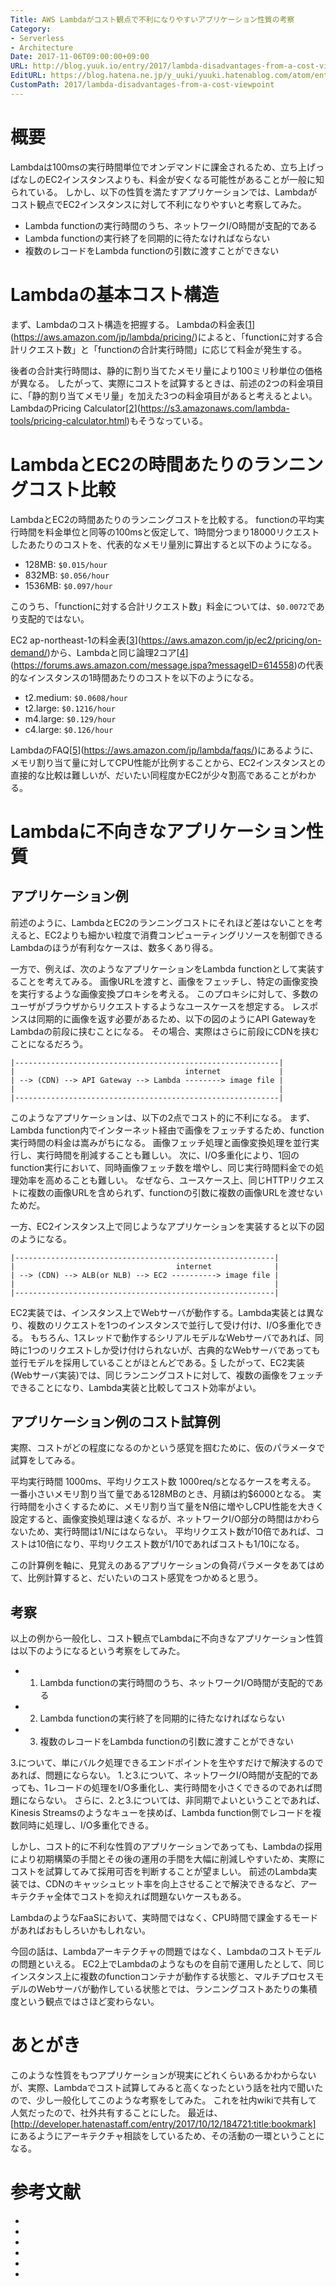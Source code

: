 ```yaml
---
Title: AWS Lambdaがコスト観点で不利になりやすいアプリケーション性質の考察
Category:
- Serverless
- Architecture
Date: 2017-11-06T09:00:00+09:00
URL: http://blog.yuuk.io/entry/2017/lambda-disadvantages-from-a-cost-viewpoint
EditURL: https://blog.hatena.ne.jp/y_uuki/yuuki.hatenablog.com/atom/entry/8599973812314866174
CustomPath: 2017/lambda-disadvantages-from-a-cost-viewpoint
---
```


# 概要

Lambdaは100msの実行時間単位でオンデマンドに課金されるため、立ち上げっぱなしのEC2インスタンスよりも、料金が安くなる可能性があることが一般に知られている。
しかし、以下の性質を満たすアプリケーションでは、Lambdaがコスト観点でEC2インスタンスに対して不利になりやすいと考察してみた。

- Lambda functionの実行時間のうち、ネットワークI/O時間が支配的である
- Lambda functionの実行終了を同期的に待たなければならない
- 複数のレコードをLambda functionの引数に渡すことができない

# Lambdaの基本コスト構造

まず、Lambdaのコスト構造を把握する。
Lambdaの料金表[[1]](https://aws.amazon.com/jp/lambda/pricing/)によると、「functionに対する合計リクエスト数」と「functionの合計実行時間」に応じて料金が発生する。

後者の合計実行時間は、静的に割り当てたメモリ量により100ミリ秒単位の価格が異なる。
したがって、実際にコストを試算するときは、前述の2つの料金項目に、「静的割り当てメモリ量」を加えた3つの料金項目があると考えるとよい。
LambdaのPricing Calculator[[2]](https://s3.amazonaws.com/lambda-tools/pricing-calculator.html)もそうなっている。

# LambdaとEC2の時間あたりのランニングコスト比較

LambdaとEC2の時間あたりのランニングコストを比較する。
functionの平均実行時間を料金単位と同等の100msと仮定して、1時間分つまり18000リクエストしたあたりのコストを、代表的なメモリ量別に算出すると以下のようになる。

- 128MB: `$0.015/hour`
- 832MB: `$0.056/hour`
- 1536MB: `$0.097/hour`

このうち、「functionに対する合計リクエスト数」料金については、`$0.0072`であり支配的ではない。

EC2 ap-northeast-1の料金表[[3]](https://aws.amazon.com/jp/ec2/pricing/on-demand/)から、Lambdaと同じ論理2コア[[4]](https://forums.aws.amazon.com/message.jspa?messageID=614558)の代表的なインスタンスの1時間あたりのコストを以下のようになる。

- t2.medium: `$0.0608/hour`
- t2.large: `$0.1216/hour`
- m4.large: `$0.129/hour`
- c4.large: `$0.126/hour`

LambdaのFAQ[[5]](https://aws.amazon.com/jp/lambda/faqs/)にあるように、メモリ割り当て量に対してCPU性能が比例することから、EC2インスタンスとの直接的な比較は難しいが、だいたい同程度かEC2が少々割高であることがわかる。

# Lambdaに不向きなアプリケーション性質

## アプリケーション例

前述のように、LambdaとEC2のランニングコストにそれほど差はないことを考えると、EC2よりも細かい粒度で消費コンピューティングリソースを制御できるLambdaのほうが有利なケースは、数多くあり得る。

一方で、例えば、次のようなアプリケーションをLambda functionとして実装することを考えてみる。
画像URLを渡すと、画像をフェッチし、特定の画像変換を実行するような画像変換プロキシを考える。
このプロキシに対して、多数のユーザがブラウザからリクエストするようなユースケースを想定する。
レスポンスは同期的に画像を返す必要があるため、以下の図のようにAPI GatewayをLambdaの前段に挟むことになる。
その場合、実際はさらに前段にCDNを挟むことになるだろう。

```
|-----------------------------------------------------------|
|                                      internet             |
| --> (CDN) --> API Gateway --> Lambda --------> image file |
|                                                           |
|-----------------------------------------------------------|
```

このようなアプリケーションは、以下の2点でコスト的に不利になる。
まず、Lambda function内でインターネット経由で画像をフェッチするため、function実行時間の料金は嵩みがちになる。
画像フェッチ処理と画像変換処理を並行実行し、実行時間を削減することも難しい。
次に、I/O多重化により、1回のfunction実行において、同時画像フェッチ数を増やし、同じ実行時間料金での処理効率を高めることも難しい。
なぜなら、ユースケース上、同じHTTPリクエストに複数の画像URLを含められず、functionの引数に複数の画像URLを渡せないためだ。

一方、EC2インスタンス上で同じようなアプリケーションを実装すると以下の図のようになる。

```
|----------------------------------------------------------|
|                                    internet              |
| --> (CDN) --> ALB(or NLB) --> EC2 ----------> image file |
|                                                          |
|----------------------------------------------------------|
```

EC2実装では、インスタンス上でWebサーバが動作する。Lambda実装とは異なり、複数のリクエストを1つのインスタンスで並行して受け付け、I/O多重化できる。
もちろん、1スレッドで動作するシリアルモデルなWebサーバであれば、同時に1つのリクエストしか受け付けられないが、古典的なWebサーバであっても並行モデルを採用していることがほとんどである。[5](http://blog.yuuk.io/entry/2015-webserver-architecture)
したがって、EC2実装(Webサーバ実装)では、同じランニングコストに対して、複数の画像をフェッチできることになり、Lambda実装と比較してコスト効率がよい。

## アプリケーション例のコスト試算例

実際、コストがどの程度になるのかという感覚を掴むために、仮のパラメータで試算をしてみる。

平均実行時間 1000ms、平均リクエスト数 1000req/sとなるケースを考える。
一番小さいメモリ割り当て量である128MBのとき、月額は約$6000となる。
実行時間を小さくするために、メモリ割り当て量をN倍に増やしCPU性能を大きく設定すると、画像変換処理は速くなるが、ネットワークI/O部分の時間はかわらないため、実行時間は1/Nにはならない。
平均リクエスト数が10倍であれば、コストは10倍になり、平均リクエスト数が1/10であればコストも1/10になる。

この計算例を軸に、見覚えのあるアプリケーションの負荷パラメータをあてはめて、比例計算すると、だいたいのコスト感覚をつかめると思う。

## 考察

以上の例から一般化し、コスト観点でLambdaに不向きなアプリケーション性質は以下のようになるという考察をしてみた。

- 1. Lambda functionの実行時間のうち、ネットワークI/O時間が支配的である
- 2. Lambda functionの実行終了を同期的に待たなければならない
- 3. 複数のレコードをLambda functionの引数に渡すことができない

3.について、単にバルク処理できるエンドポイントを生やすだけで解決するのであれば、問題にならない。
1.と3.について、ネットワークI/O時間が支配的であっても、1レコードの処理をI/O多重化し、実行時間を小さくできるのであれば問題にならない。
さらに、2.と3.については、非同期でよいということであれば、Kinesis Streamsのようなキューを挟めば、Lambda function側でレコードを複数同時に処理し、I/O多重化できる。

しかし、コスト的に不利な性質のアプリケーションであっても、Lambdaの採用により初期構築の手間とその後の運用の手間を大幅に削減しやすいため、実際にコストを試算してみて採用可否を判断することが望ましい。
前述のLambda実装では、CDNのキャッシュヒット率を向上させることで解決できるなど、アーキテクチャ全体でコストを抑えれば問題ないケースもある。

LambdaのようなFaaSにおいて、実時間ではなく、CPU時間で課金するモードがあればおもしろいかもしれない。

今回の話は、Lambdaアーキテクチャの問題ではなく、Lambdaのコストモデルの問題といえる。
EC2上でLambdaのようなものを自前で運用したとして、同じインスタンス上に複数のfunctionコンテナが動作する状態と、マルチプロセスモデルのWebサーバが動作している状態とでは、ランニングコストあたりの集積度という観点ではさほど変わらない。

# あとがき

このような性質をもつアプリケーションが現実にどれくらいあるかわからないが、実際、Lambdaでコスト試算してみると高くなったという話を社内で聞いたので、少し一般化してこのような考察をしてみた。
これを社内wikiで共有して人気だったので、社外共有することにした。
最近は、[http://developer.hatenastaff.com/entry/2017/10/12/184721:title:bookmark] にあるようにアーキテクチャ相談をしているため、その活動の一環ということになる。


# 参考文献

- [1]: [https://aws.amazon.com/jp/lambda/pricing/:title]
- [2]: [https://s3.amazonaws.com/lambda-tools/pricing-calculator.html:title]
- [3]: [https://aws.amazon.com/jp/ec2/pricing/on-demand/:title]
- [4]: [https://forums.aws.amazon.com/message.jspa?messageID=614558:title]
- [5]: [https://aws.amazon.com/jp/lambda/faqs/:title]
- [6]: [http://blog.yuuk.io/entry/2015-webserver-architecture:title]

